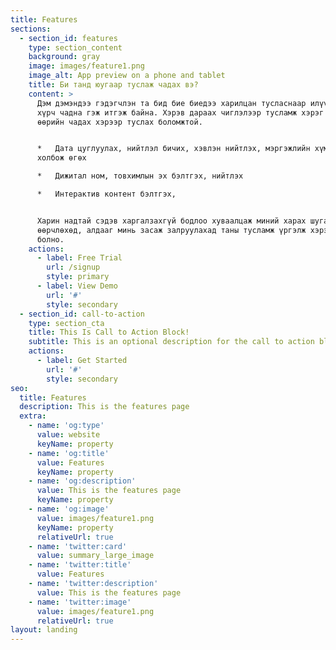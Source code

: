 ```yaml
---
title: Features
sections:
  - section_id: features
    type: section_content
    background: gray
    image: images/feature1.png
    image_alt: App preview on a phone and tablet
    title: Би танд юугаар туслаж чадах вэ?
    content: >
      Дэм дэмэндээ гэдэгчлэн та бид бие биедээ харилцан тусласнаар илүү үр дүнд
      хүрч чадна гэж итгэж байна. Хэрэв дараах чиглэлээр тусламж хэрэг болбол би
      өөрийн чадах хэрээр туслах боломжтой. 


      *   Дата цуглуулах, нийтлэл бичих, хэвлэн нийтлэх, мэргэжлийн хүмүүстэй
      холбож өгөх

      *   Дижитал ном, товхимлын эх бэлтгэх, нийтлэх

      *   Интерактив контент бэлтгэх, 


      Харин надтай сэдэв харгалзахгүй бодлоо хуваалцаж миний харах шугам/өнцгийг
      өөрчлөхөд, алдааг минь засаж залруулахад таны тусламж үргэлж хэрэгтэй байх
      болно.  
    actions:
      - label: Free Trial
        url: /signup
        style: primary
      - label: View Demo
        url: '#'
        style: secondary
  - section_id: call-to-action
    type: section_cta
    title: This Is Call to Action Block!
    subtitle: This is an optional description for the call to action block.
    actions:
      - label: Get Started
        url: '#'
        style: secondary
seo:
  title: Features
  description: This is the features page
  extra:
    - name: 'og:type'
      value: website
      keyName: property
    - name: 'og:title'
      value: Features
      keyName: property
    - name: 'og:description'
      value: This is the features page
      keyName: property
    - name: 'og:image'
      value: images/feature1.png
      keyName: property
      relativeUrl: true
    - name: 'twitter:card'
      value: summary_large_image
    - name: 'twitter:title'
      value: Features
    - name: 'twitter:description'
      value: This is the features page
    - name: 'twitter:image'
      value: images/feature1.png
      relativeUrl: true
layout: landing
---
```

